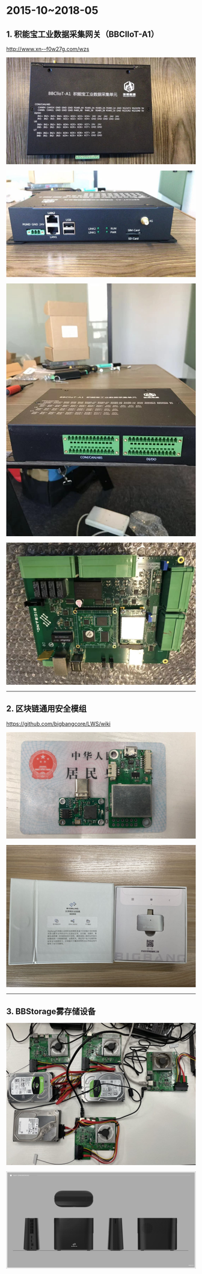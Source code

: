 # 2015-10~2018-05



## 1. 积能宝工业数据采集网关（BBCIIoT-A1）

http://www.xn--f0w27g.com/wzs

![](picture\微信图片_20210319084138.jpg)

![](picture\微信图片_20210319084146.jpg)

![](picture\微信图片_20210319084157.jpg)

![](picture\微信图片_20210319084206.jpg)

------

## 2. 区块链通用安全模组

https://github.com/bigbangcore/LWS/wiki

![](picture\微信图片_20210319090048.jpg)

![](picture\微信图片_20210319090052.jpg)

------

## 3. BBStorage雾存储设备

![](picture\微信图片_20210319093522.jpg)

![](picture\微信图片_20210319093528.jpg)